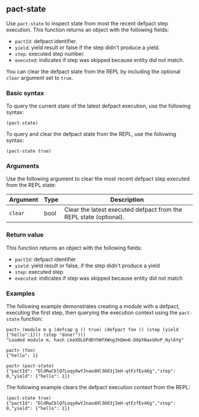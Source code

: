 ## pact-state

Use `pact-state` to inspect state from most the recent defpact step execution. 
This function returns an object with the following fields:

- `pactId`: defpact identifier.
- `yield`: yield result or false if the step didn't produce a yield.
- `step`: executed step number.
- `executed`: indicates if step was skipped because entity did not match.

You can clear the defpact state from the REPL by including the optional `clear` argument set to `true`.

### Basic syntax

To query the current state of the latest defpact execution, use the following syntax:

```pact
(pact-state)
```

To query and clear the defpact state from the REPL, use the following syntax:

```pact
(pact-state true)
```

### Arguments

Use the following argument to clear the most recent defpact step executed from the REPL state:

| Argument | Type | Description |
| --- | --- | --- |
| `clear` | bool | Clear the latest executed defpact from the REPL state (optional). |

### Return value

This function returns an object with the following fields:

- `pactId`: defpact identifier
- `yield`: yield result or false, if the step didn't produce a yield
- `step`: executed step
- `executed`: indicates if step was skipped because entity did not match

### Examples

The following example demonstrates creating a module with a defpact, executing the first step, then querying the execution context using the `pact-state` function:

```pact
pact> (module m g (defcap g () true) (defpact foo () (step (yield {"hello":1})) (step "done!")))
"Loaded module m, hash LkeXOLGPdDYhWfXWngJhQmn6-D0pYNaxGHvP_Nyl6Yg"

pact> (foo)
{"hello": 1}

pact> (pact-state)
{"pactId": "DldRwCblQ7Loqy6wYJnaodHl30d3j3eH-qtFzfEv46g","step": 0,"yield": {"hello": 1}}
```

The following example clears the defpact execution context from the REPL:

```pact
(pact-state true)
{"pactId": "DldRwCblQ7Loqy6wYJnaodHl30d3j3eH-qtFzfEv46g","step": 0,"yield": {"hello": 1}}
```
